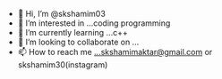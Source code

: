 - 👋 Hi, I’m @skshamim03
- 👀 I’m interested in ...coding programming
- 🌱 I’m currently learning ...c++
- 💞️ I’m looking to collaborate on ...
- 📫 How to reach me ...skshamimaktar@gmail.com or skshamim30(instagram)

<!---
skshamim03/skshamim03 is a ✨ special ✨ repository because its `README.md` (this file) appears on your GitHub profile.
You can click the Preview link to take a look at your changes.
--->
